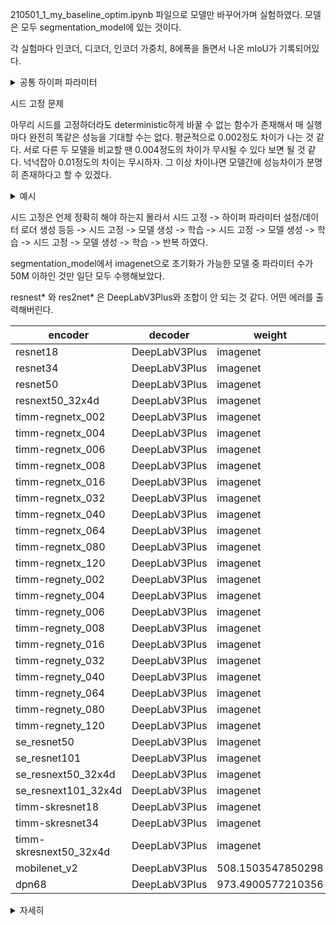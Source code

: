 210501_1_my_baseline_optim.ipynb 파일으로 모델만 바꾸어가며 실험하였다. 모델은 모두 segmentation_model에 있는 것이다.

각 실험마다 인코더, 디코더, 인코더 가중치, 8에폭을 돌면서 나온 mIoU가 기록되어있다.

<details>
<summary>공통 하이퍼 파라미터</summary>
  
    N_CLASSES = 12
    batch_size = 8
    num_epochs = 8
    image_size = 256
    learning_rate = 0.0001
    model_name = 'model_test'
    random_seed = 21
    val_every = 1

    criterion = nn.CrossEntropyLoss()
    optimizer = torch.optim.Adam(params=model.parameters(), lr=learning_rate, weight_decay=1e-6)

    train_transform = A.Compose([
        A.Resize(image_size, image_size),
        A.Normalize(
            mean=(0.485, 0.456, 0.406),
            std=(0.229, 0.224, 0.225), max_pixel_value=255.0, p=1.0
        ),
        A.HorizontalFlip(),
        A.VerticalFlip(),
        A.RandomRotate90(),
        A.OneOf([
            A.MotionBlur(p=1.0),
            A.OpticalDistortion(p=1.0)
        ], p=2/3),
        ToTensorV2()
    ])

    val_transform = A.Compose([
        A.Resize(image_size, image_size),
        A.Normalize(
            mean=(0.485, 0.456, 0.406),
            std=(0.229, 0.224, 0.225), max_pixel_value=255.0, p=1.0
        ),
        ToTensorV2()
    ])

    test_transform = A.Compose([
        A.Resize(image_size, image_size),
        A.Normalize(
            mean=(0.485, 0.456, 0.406),
            std=(0.229, 0.224, 0.225), max_pixel_value=255.0, p=1.0
        ),
        ToTensorV2()
    ])

    dataset_path = '../input/data'
    anns_file_path = dataset_path + '/train.json'
    train_path = dataset_path + '/train.json'
    val_path = dataset_path + '/val.json'
    test_path = dataset_path + '/test.json'
    saved_path = './saved'
    submission_path = './submission'
    category_names = ['Background','UNKNOWN','General trash','Paper','Paper pack','Metal','Glass','Plastic','Styrofoam','Plastic bag','Battery','Clothing']

</details>

시드 고정 문제

아무리 시드를 고정하더라도 deterministic하게 바꿀 수 없는 함수가 존재해서 매 실행마다 완전히 똑같은 성능을 기대할 수는 없다. 평균적으로 0.002정도 차이가 나는 것 같다.
서로 다른 두 모델을 비교할 땐 0.004정도의 차이가 무시될 수 있다 보면 될 것 같다. 넉넉잡아 0.01정도의 차이는 무시하자. 그 이상 차이나면 모델간에 성능차이가 분명히 존재하다고 할 수 있겠다.

<details>
<summary>예시</summary>
  
    첫 번째 시도
    Epoch[1/8], Step[25/327], Loss: 1.8001
    Epoch[1/8], Step[50/327], Loss: 1.2874
    Epoch[1/8], Step[75/327], Loss: 1.0651
    Epoch[1/8], Step[100/327], Loss: 1.0220
    Epoch[1/8], Step[125/327], Loss: 0.8040
    Epoch[1/8], Step[150/327], Loss: 0.8964
    Epoch[1/8], Step[175/327], Loss: 0.6979
    Epoch[1/8], Step[200/327], Loss: 0.6790
    Epoch[1/8], Step[225/327], Loss: 0.7668
    Epoch[1/8], Step[250/327], Loss: 0.4986
    Epoch[1/8], Step[275/327], Loss: 0.5808
    Epoch[1/8], Step[300/327], Loss: 0.5706
    Epoch[1/8], Step[325/327], Loss: 0.4420
    Start validation #1
    Validation #1 mIoU: 0.3444
    두 번째 시도
    Epoch[1/8], Step[25/327], Loss: 1.7986
    Epoch[1/8], Step[50/327], Loss: 1.2883
    Epoch[1/8], Step[75/327], Loss: 1.0657
    Epoch[1/8], Step[100/327], Loss: 1.0234
    Epoch[1/8], Step[125/327], Loss: 0.7964
    Epoch[1/8], Step[150/327], Loss: 0.9032
    Epoch[1/8], Step[175/327], Loss: 0.7021
    Epoch[1/8], Step[200/327], Loss: 0.6928
    Epoch[1/8], Step[225/327], Loss: 0.7593
    Epoch[1/8], Step[250/327], Loss: 0.4945
    Epoch[1/8], Step[275/327], Loss: 0.5916
    Epoch[1/8], Step[300/327], Loss: 0.5538
    Epoch[1/8], Step[325/327], Loss: 0.4414
    Start validation #1
    Validation #1 mIoU: 0.3462
    
</details>

시드 고정은 언제 정확히 해야 하는지 몰라서 시드 고정 -> 하이퍼 파라미터 설정/데이터 로더 생성 등등 -> 시드 고정 -> 모델 생성 -> 학습 -> 시드 고정 -> 모델 생성 -> 학습 -> 시드 고정 -> 모델 생성 -> 학습 -> 반복 하였다.

segmentation_model에서 imagenet으로 초기화가 가능한 모델 중 파라미터 수가 50M 이하인 것만 일단 모두 수행해보았다.

resnest* 와 res2net* 은 DeepLabV3Plus와 조합이 안 되는 것 같다. 어떤 에러를 출력해버린다.

|encoder|decoder|weight|time(sec)|mIoU|
|-------|-------|------|---------|----|
|resnet18|DeepLabV3Plus|imagenet|449.37964014703175|0.4291601452840826|
|resnet34|DeepLabV3Plus|imagenet|583.1752635960001|0.4006245652968794|
|resnet50|DeepLabV3Plus|imagenet|706.7310264940024|0.4432160165818095|
|resnext50_32x4d|DeepLabV3Plus|imagenet|989.8281010700157|0.4633722942502894|
|timm-regnetx_002|DeepLabV3Plus|imagenet|1139.8078939430416|0.41860393733529033|
|timm-regnetx_004|DeepLabV3Plus|imagenet|1170.9481807129923|0.436622931140246|
|timm-regnetx_006|DeepLabV3Plus|imagenet|860.6857780239079|0.44566551219045|
|timm-regnetx_008|DeepLabV3Plus|imagenet|1007.142520188936|0.45035430170451884|
|timm-regnetx_016|DeepLabV3Plus|imagenet|765.0524481380126|0.4667909515254158|
|timm-regnetx_032|DeepLabV3Plus|imagenet|808.503647155012|0.4825021365812885|
|timm-regnetx_040|DeepLabV3Plus|imagenet|899.9368225369835|0.47549429442759833|
|timm-regnetx_064|DeepLabV3Plus|imagenet|847.0094640520401|0.4965303145066221|
|timm-regnetx_080|DeepLabV3Plus|imagenet|856.283616375993|0.4804236624208333|
|timm-regnetx_120|DeepLabV3Plus|imagenet|1014.1264695329592|0.4944420557780367|
|timm-regnety_002|DeepLabV3Plus|imagenet|2947.3884222169872|0.4285575790880918|
|timm-regnety_004|DeepLabV3Plus|imagenet|3081.7694391340483|0.4515390521354334|
|timm-regnety_006|DeepLabV3Plus|imagenet|2530.1277137150755|0.4512694207080402|
|timm-regnety_008|DeepLabV3Plus|imagenet|1765.7947072290117|0.4675396991236575|
|timm-regnety_016|DeepLabV3Plus|imagenet|2080.15835374|0.46931674168610016|
|timm-regnety_032|DeepLabV3Plus|imagenet|1810.419275879045|0.5091863186883845|
|timm-regnety_040|DeepLabV3Plus|imagenet|2288.9962484838907|0.4730337879048085|
|timm-regnety_064|DeepLabV3Plus|imagenet|2714.623709668056|0.4910699409622548|
|timm-regnety_080|DeepLabV3Plus|imagenet|2215.516463572043|0.49846837022374313|
|timm-regnety_120|DeepLabV3Plus|imagenet|2437.429078786983|0.49466244225890466|
|se_resnet50|DeepLabV3Plus|imagenet|4401.61656837503|0.46851553219431535|
|se_resnet101|DeepLabV3Plus|imagenet|4567.003605197999|0.4405713995874095|
|se_resnext50_32x4d|DeepLabV3Plus|imagenet|4602.04019455798|0.4799454053318733|
|se_resnext101_32x4d|DeepLabV3Plus|imagenet|4792.45184884395|0.4867160801488277|
|timm-skresnet18|DeepLabV3Plus|imagenet|505.6541213199962|0.4051696367203302|
|timm-skresnet34|DeepLabV3Plus|imagenet|667.4919406169793|0.4235052071940057|
|timm-skresnext50_32x4d|DeepLabV3Plus|imagenet|2283.123657440068|0.44571554857332557|
|mobilenet_v2|DeepLabV3Plus|508.1503547850298|0.38723256305489556|
|dpn68|DeepLabV3Plus|973.4900577210356|0.42067890752594955|

<details>
<summary>자세히</summary>

    {'encoder': 'resnet18', 'decoder': 'DeepLabV3Plus', 'mIoU': [0.25992999310157267, 0.3127455057493684, 0.3969756441842348, 0.4036034253436067, 0.39612861954826656, 0.3885107654782534, 0.41788185570690395, 0.4291601452840826], 'time': 449.37964014703175}
    {'encoder': 'resnet34', 'decoder': 'DeepLabV3Plus', 'mIoU': [0.28044171418351466, 0.3501930467529993, 0.39069708443965195, 0.36254835556413717, 0.4006245652968794, 0.39903707169128066, 0.39862410024121003, 0.40224746361123365], 'time': 583.1752635960001}
    {'encoder': 'resnet50', 'decoder': 'DeepLabV3Plus', 'mIoU': [0.29104260037827645, 0.3848181436301314, 0.4054829936173316, 0.3894121904289959, 0.4290492760805554, 0.4371052076036635, 0.4432160165818095, 0.43922349894952645], 'time': 706.7310264940024}
    {'encoder': 'resnet101', 'decoder': 'DeepLabV3Plus', 'mIoU': [0.2984920509903086, 0.3468846996604222, 0.3735308059828401, 0.4044875687791134, 0.4360922480305982, 0.42827957120254934, 0.4273770487378135, 0.4154889853577998], 'time': 916.4620690839947}
    {'encoder': 'resnext50_32x4d', 'decoder': 'DeepLabV3Plus', 'mIoU': [0.3388616682133834, 0.3973935417416952, 0.4221377918050292, 0.4633722942502894, 0.42885570881264656, 0.44684903048161034, 0.4511465665710093, 0.4473154627831199], 'time': 989.8281010700157}
    {'encoder': 'timm-resnest14d', 'decoder': 'DeepLabV3Plus', 'error': ValueError('ResNest encoders do not support dilated mode')}
    {'encoder': 'timm-resnest26d', 'decoder': 'DeepLabV3Plus', 'error': ValueError('ResNest encoders do not support dilated mode')}
    {'encoder': 'timm-resnest50d', 'decoder': 'DeepLabV3Plus', 'error': ValueError('ResNest encoders do not support dilated mode')}
    {'encoder': 'timm-resnest101e', 'decoder': 'DeepLabV3Plus', 'error': ValueError('ResNest encoders do not support dilated mode')}
    {'encoder': 'timm-resnest50d_4s2x40d', 'decoder': 'DeepLabV3Plus', 'error': ValueError('ResNest encoders do not support dilated mode')}
    {'encoder': 'timm-resnest50d_1s4x24d', 'decoder': 'DeepLabV3Plus', 'error': ValueError('ResNest encoders do not support dilated mode')}
    {'encoder': 'timm-res2net50_26w_4s', 'decoder': 'DeepLabV3Plus', 'error': ValueError('Res2Net encoders do not support dilated mode')}
    {'encoder': 'timm-res2net101_26w_4s', 'decoder': 'DeepLabV3Plus', 'error': ValueError('Res2Net encoders do not support dilated mode')}
    {'encoder': 'timm-res2net50_26w_6s', 'decoder': 'DeepLabV3Plus', 'error': ValueError('Res2Net encoders do not support dilated mode')}
    {'encoder': 'timm-res2net50_26w_8s', 'decoder': 'DeepLabV3Plus', 'error': ValueError('Res2Net encoders do not support dilated mode')}
    {'encoder': 'timm-res2net50_48w_2s', 'decoder': 'DeepLabV3Plus', 'error': ValueError('Res2Net encoders do not support dilated mode')}
    {'encoder': 'timm-res2net50_14w_8s', 'decoder': 'DeepLabV3Plus', 'error': ValueError('Res2Net encoders do not support dilated mode')}
    {'encoder': 'timm-res2next50', 'decoder': 'DeepLabV3Plus', 'error': ValueError('Res2Net encoders do not support dilated mode')}
    {'encoder': 'timm-regnetx_002', 'decoder': 'DeepLabV3Plus', 'mIoU': [0.2272733483750103, 0.31393052224735124, 0.3613404299581946, 0.3803617322161159, 0.40404595059748954, 0.41860393733529033, 0.41312273907292424, 0.40899207116311403], 'time': 1139.8078939430416}
    {'encoder': 'timm-regnetx_004', 'decoder': 'DeepLabV3Plus', 'mIoU': [0.2617444621307326, 0.3408115950644144, 0.4009770846249501, 0.4002820078998211, 0.42723563301991996, 0.43434230318851824, 0.436622931140246, 0.42904293639408575], 'time': 1170.9481807129923}
    {'encoder': 'timm-regnetx_006', 'decoder': 'DeepLabV3Plus', 'mIoU': [0.2665535584485949, 0.33424323197964134, 0.40294014210499074, 0.4229263263769264, 0.4349793157197075, 0.43317300205044035, 0.4340569670211247, 0.44566551219045], 'time': 860.6857780239079}
    {'encoder': 'timm-regnetx_008', 'decoder': 'DeepLabV3Plus', 'mIoU': [0.261065354529321, 0.36499848947785196, 0.4059206935507001, 0.4183558798671841, 0.4441553242283019, 0.4258721556226565, 0.43442807488591095, 0.45035430170451884], 'time': 1007.142520188936}
    {'encoder': 'timm-regnetx_016', 'decoder': 'DeepLabV3Plus', 'mIoU': [0.29847328886043617, 0.3846431611389099, 0.44875389317215447, 0.44294541761692463, 0.4488932057145702, 0.455031276607782, 0.4667909515254158, 0.4664099623632039], 'time': 765.0524481380126}
    {'encoder': 'timm-regnetx_032', 'decoder': 'DeepLabV3Plus', 'mIoU': [0.2994611860393452, 0.39672972178563204, 0.42342136935554664, 0.46182670382679253, 0.4671079518052052, 0.4625097555312427, 0.4690238463207139, 0.4825021365812885], 'time': 808.503647155012}
    {'encoder': 'timm-regnetx_040', 'decoder': 'DeepLabV3Plus', 'mIoU': [0.34356635074785563, 0.4124416197844896, 0.44669538014462806, 0.43800281961082543, 0.46350383842136245, 0.47549429442759833, 0.4674026681350394, 0.47295198092628665], 'time': 899.9368225369835}
    {'encoder': 'timm-regnetx_064', 'decoder': 'DeepLabV3Plus', 'mIoU': [0.3497345450218194, 0.41506087678107967, 0.4359499751489084, 0.43041451865555724, 0.46166695712544803, 0.48748481931756243, 0.4642539145544049, 0.4965303145066221], 'time': 847.0094640520401}
    {'encoder': 'timm-regnetx_120', 'decoder': 'DeepLabV3Plus', 'mIoU': [0.36614210192538477, 0.44450614667618066, 0.45545070072893323, 0.44353659888408375, 0.47955139452281936, 0.48018395665280234, 0.463833705503521, 0.4944420557780367], 'time': 1014.1264695329592}
    {'encoder': 'timm-regnety_002', 'decoder': 'DeepLabV3Plus', 'mIoU': [0.23311387237950054, 0.3214386017330384, 0.3755401448897475, 0.38875841758085483, 0.4037175249193409, 0.40294052019495913, 0.4209100703288064, 0.4285575790880918], 'time': 2947.3884222169872}
    {'encoder': 'timm-regnety_004', 'decoder': 'DeepLabV3Plus', 'mIoU': [0.27432836189384524, 0.3594460466261377, 0.3956237976003429, 0.42608552752790857, 0.4477964775701903, 0.4411048279652491, 0.4506927857843437, 0.4515390521354334], 'time': 3081.7694391340483}
    {'encoder': 'timm-regnety_006', 'decoder': 'DeepLabV3Plus', 'mIoU': [0.2711266505728384, 0.368496742868053, 0.392826298638029, 0.4346610764512288, 0.4512694207080402, 0.4321486880203533, 0.4346401926098156, 0.446020152355765], 'time': 2530.1277137150755}
    {'encoder': 'timm-regnety_008', 'decoder': 'DeepLabV3Plus', 'mIoU': [0.28799745412512096, 0.3940327496800784, 0.4401621328257786, 0.441198268457095, 0.43590578209927866, 0.46769693860609957, 0.46056566834915774, 0.4675396991236575], 'time': 1765.7947072290117}
    {'encoder': 'timm-regnety_016', 'decoder': 'DeepLabV3Plus', 'mIoU': [0.29595764155389886, 0.37982549289149947, 0.43568651199112945, 0.4302332507896456, 0.45391948989205955, 0.4474430219250544, 0.4679097255735732, 0.46931674168610016], 'time': 2080.15835374}
    {'encoder': 'timm-regnety_032', 'decoder': 'DeepLabV3Plus', 'mIoU': [0.29857212419004764, 0.4319430033713457, 0.46188751353024454, 0.48692051003851317, 0.4952702001178515, 0.49078959136325717, 0.5091863186883845, 0.4898891014703935], 'time': 1810.419275879045}
    {'encoder': 'timm-regnety_040', 'decoder': 'DeepLabV3Plus', 'mIoU': [0.3355689622949503, 0.4301516329832223, 0.4572777644370005, 0.45974836210577497, 0.4673817374021759, 0.4478376186799195, 0.4727642297946415, 0.4730337879048085], 'time': 2288.9962484838907}
    {'encoder': 'timm-regnety_064', 'decoder': 'DeepLabV3Plus', 'mIoU': [0.3164449590641705, 0.4119640401678588, 0.44861429555264726, 0.47272233943455705, 0.47007134099472586, 0.47394900989358263, 0.4910699409622548, 0.4894299562560065], 'time': 2714.623709668056}
    {'encoder': 'timm-regnety_080', 'decoder': 'DeepLabV3Plus', 'mIoU': [0.3369204992851722, 0.4097394202934033, 0.46837659211715593, 0.4654058753788597, 0.45645810106840395, 0.49846837022374313, 0.4768445801372954, 0.4866281254420063], 'time': 2215.516463572043}
    {'encoder': 'timm-regnety_120', 'decoder': 'DeepLabV3Plus', 'mIoU': [0.35119174788982593, 0.4509015744564714, 0.4633534653323901, 0.45995088156061925, 0.4444746137322429, 0.49466244225890466, 0.4816344597665674, 0.49509761023807003], 'time': 2437.429078786983}
    {'encoder': 'se_resnet50', 'decoder': 'DeepLabV3Plus', 'mIoU': [0.32242331441542477, 0.38866638332970393, 0.40637607331327374, 0.4487147113754802, 0.4352106097957769, 0.43981609334240007, 0.44329178911567807, 0.46851553219431535], 'time': 4401.61656837503}
    {'encoder': 'se_resnet101', 'decoder': 'DeepLabV3Plus', 'mIoU': [0.29164666738787076, 0.3888580465327704, 0.4151171587227971, 0.4092535174584191, 0.4169850567338207, 0.42104200480013493, 0.4405713995874095, 0.43668825747720524], 'time': 4567.003605197999}
    {'encoder': 'se_resnext50_32x4d', 'decoder': 'DeepLabV3Plus', 'mIoU': [0.28907634742867133, 0.38751043383304, 0.415321944577799, 0.43499213926581, 0.4519207297647974, 0.443474275578144, 0.4667148863500814, 0.4799454053318733], 'time': 4602.04019455798}
    {'encoder': 'se_resnext101_32x4d', 'decoder': 'DeepLabV3Plus', 'mIoU': [0.30989318906441843, 0.39231415560469957, 0.42245350241537855, 0.44555196448819595, 0.45731784864025143, 0.46097699457657254, 0.4738079598381065, 0.4867160801488277], 'time': 4792.45184884395}
    {'encoder': 'timm-skresnet18', 'decoder': 'DeepLabV3Plus', 'mIoU': [0.20518877947275263, 0.2674805184048748, 0.321077477642435, 0.3645958067530928, 0.3861563074608895, 0.3919175654327404, 0.386318442934553, 0.4051696367203302], 'time': 505.6541213199962}
    {'encoder': 'timm-skresnet34', 'decoder': 'DeepLabV3Plus', 'mIoU': [0.21376769870565906, 0.2975923386655315, 0.3680438433222999, 0.3702033087658323, 0.3974028335688311, 0.3903989613631271, 0.4235052071940057, 0.3989616314129381], 'time': 667.4919406169793}
    {'encoder': 'timm-skresnext50_32x4d', 'decoder': 'DeepLabV3Plus', 'mIoU': [0.2501297011471097, 0.3463018532573227, 0.40378374838316317, 0.41952182064851407, 0.4273923432700566, 0.4175788041972654, 0.44571554857332557, 0.44519780725273733], 'time': 2283.123657440068}
    {'encoder': 'timm-skresnext50_32x4d', 'decoder': 'DeepLabV3Plus', 'mIoU': [0.2501297011471097, 0.3463018532573227, 0.40378374838316317, 0.41952182064851407, 0.4273923432700566, 0.4175788041972654, 0.44571554857332557, 0.44519780725273733], 'time': 2283.123657440068}
    {'encoder': 'densenet121', 'decoder': 'DeepLabV3Plus', 'error': ValueError('DenseNet encoders do not support dilated mode due to pooling operation for downsampling!')}
    {'encoder': 'densenet169', 'decoder': 'DeepLabV3Plus', 'error': ValueError('DenseNet encoders do not support dilated mode due to pooling operation for downsampling!')}
    {'encoder': 'densenet201', 'decoder': 'DeepLabV3Plus', 'error': ValueError('DenseNet encoders do not support dilated mode due to pooling operation for downsampling!')}
    {'encoder': 'densenet161', 'decoder': 'DeepLabV3Plus', 'error': ValueError('DenseNet encoders do not support dilated mode due to pooling operation for downsampling!')}
    {'encoder': 'inceptionv4', 'decoder': 'DeepLabV3Plus', 'error': ValueError('InceptionV4 encoder does not support dilated mode due to pooling operation for downsampling!')}
    {'encoder': 'xception', 'decoder': 'DeepLabV3Plus', 'error': ValueError('Xception encoder does not support dilated mode due to pooling operation for downsampling!')}
    {'encoder': 'mobilenet_v2', 'decoder': 'DeepLabV3Plus', 'mIoU': [0.2358536031249736, 0.3152664813968264, 0.3520913941359543, 0.3758561903554309, 0.38123789721686846, 0.36940076952361717, 0.38723256305489556, 0.38188231575801684], 'time': 508.1503547850298},
    {'encoder': 'dpn68', 'decoder': 'DeepLabV3Plus', 'mIoU': [0.2828876732313264, 0.34222781063238794, 0.38077223642330543, 0.38117142198134274, 0.38630023407398645, 0.4201297287828809, 0.38509848855507306, 0.42067890752594955], 'time': 973.4900577210356},
    {'encoder': 'vgg11', 'decoder': 'DeepLabV3Plus', 'error': ValueError("'VGG' models do not support dilated mode due to Max Pooling operations for downsampling!")},
    {'encoder': 'vgg11_bn', 'decoder': 'DeepLabV3Plus', 'error': ValueError("'VGG' models do not support dilated mode due to Max Pooling operations for downsampling!")},
    {'encoder': 'vgg13', 'decoder': 'DeepLabV3Plus', 'error': ValueError("'VGG' models do not support dilated mode due to Max Pooling operations for downsampling!")},
    {'encoder': 'vgg13_bn', 'decoder': 'DeepLabV3Plus', 'error': ValueError("'VGG' models do not support dilated mode due to Max Pooling operations for downsampling!")},
    {'encoder': 'vgg16', 'decoder': 'DeepLabV3Plus', 'error': ValueError("'VGG' models do not support dilated mode due to Max Pooling operations for downsampling!")},
    {'encoder': 'vgg16_bn', 'decoder': 'DeepLabV3Plus', 'error': ValueError("'VGG' models do not support dilated mode due to Max Pooling operations for downsampling!")},
    {'encoder': 'vgg19', 'decoder': 'DeepLabV3Plus', 'error': ValueError("'VGG' models do not support dilated mode due to Max Pooling operations for downsampling!")},
    {'encoder': 'vgg19_bn', 'decoder': 'DeepLabV3Plus', 'error': ValueError("'VGG' models do not support dilated mode due to Max Pooling operations for downsampling!")}
    
  </details>
